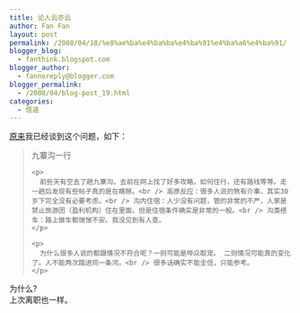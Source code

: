 ```yaml
---
title: 论人云亦云
author: Fan Fan
layout: post
permalink: /2008/04/18/%e8%ae%ba%e4%ba%ba%e4%ba%91%e4%ba%a6%e4%ba%91/
blogger_blog:
  - fanthink.blogspot.com
blogger_author:
  - fannoreply@blogger.com
blogger_permalink:
  - /2008/04/blog-post_19.html
categories:
  - 悟道
---
```

[原来][1]我已经谈到这个问题，如下： 

<p class="entryTitle">
</p>

<p class="entryTitle">
  <blockquote>
    <p class="entryTitle">
      九寨沟一行
    </p>
    
    <p>
      前些天有空去了趟九寨沟。去前在网上找了好多攻略，如何住行，还有路线等等。走一趟后发现有些帖子真的是在瞎掰。<br /> 高原反应：很多人说的煞有介事，其实30岁下完全没有必要考虑。<br /> 沟内住宿：人少没有问题，管的非常的不严，人家是禁止旅游团（盈利机构）住在里面。但是住宿条件确实是非常的一般。<br /> 沟类搭车：路上做车都惴惴不安。我没见到有人查。
    </p>
    
    <p>
      为什么很多人说的都跟情况不符合呢？一则可能是哗众取宠。 二则情况可能真的变化了。人不能两次踏进同一条河。<br /> 很多话确实不能全信，只能参考。
    </p>
  </blockquote>
  
  <p>
    为什么?<br />上次离职也一样。
  </p>
  
  <blockquote>
  </blockquote>

 [1]: http://fanthink.blogspot.com/2006/07/jiuzaigou-travel.html